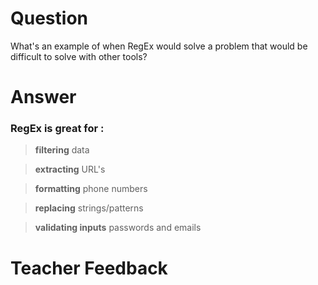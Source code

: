 # Question
What's an example of when RegEx would solve a problem that would be difficult to solve with other tools?

# Answer
### RegEx is great for :
> **filtering**
>data

> **extracting**
>URL's

> **formatting**
>phone numbers

> **replacing**
> strings/patterns

> **validating inputs**
> passwords and emails
        
# Teacher Feedback